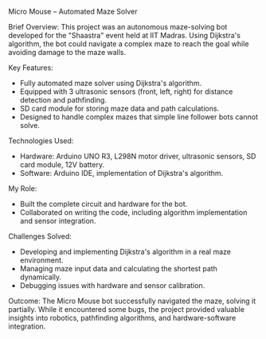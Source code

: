 Micro Mouse – Automated Maze Solver

Brief Overview:
This project was an autonomous maze-solving bot developed for the "Shaastra" event held at IIT Madras. Using Dijkstra's algorithm, the bot could navigate a complex maze to reach the goal while avoiding damage to the maze walls.

Key Features:
-	Fully automated maze solver using Dijkstra's algorithm.
-	Equipped with 3 ultrasonic sensors (front, left, right) for distance detection and pathfinding.
-	SD card module for storing maze data and path calculations.
-	Designed to handle complex mazes that simple line follower bots cannot solve.

Technologies Used:
- Hardware: Arduino UNO R3, L298N motor driver, ultrasonic sensors, SD card module, 12V battery.
- Software: Arduino IDE, implementation of Dijkstra's algorithm.

My Role:
- Built the complete circuit and hardware for the bot.
- Collaborated on writing the code, including algorithm implementation and sensor integration.

Challenges Solved:
- Developing and implementing Dijkstra's algorithm in a real maze environment.
- Managing maze input data and calculating the shortest path dynamically.
- Debugging issues with hardware and sensor calibration.

Outcome:
The Micro Mouse bot successfully navigated the maze, solving it partially. While it encountered some bugs, the project provided valuable insights into robotics, pathfinding algorithms, and hardware-software integration.
